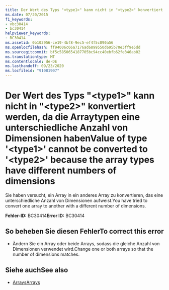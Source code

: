```yaml
---
title: Der Wert des Typs "<type1>" kann nicht in "<type2>" konvertiert werden, da die Arraytypen eine unterschiedliche Anzahl von Dimensionen haben
ms.date: 07/20/2015
f1_keywords:
- vbc30414
- bc30414
helpviewer_keywords:
- BC30414
ms.assetid: 0b103956-ce19-4bf8-9ec5-ef4f5c090a56
ms.openlocfilehash: ff94006c66a7176ad6899550d695b70e3ff9e5dd
ms.sourcegitcommit: bf5c5850654187705bc94cc40ebfb62fe346ab02
ms.translationtype: MT
ms.contentlocale: de-DE
ms.lasthandoff: 09/23/2020
ms.locfileid: "91081907"
---
```

# <a name="value-of-type-type1-cannot-be-converted-to-type2-because-the-array-types-have-different-numbers-of-dimensions"></a><span data-ttu-id="6fd3d-102">Der Wert des Typs "\<type1>" kann nicht in "\<type2>" konvertiert werden, da die Arraytypen eine unterschiedliche Anzahl von Dimensionen haben</span><span class="sxs-lookup"><span data-stu-id="6fd3d-102">Value of type '\<type1>' cannot be converted to '\<type2>' because the array types have different numbers of dimensions</span></span>

<span data-ttu-id="6fd3d-103">Sie haben versucht, ein Array in ein anderes Array zu konvertieren, das eine unterschiedliche Anzahl von Dimensionen aufweist.</span><span class="sxs-lookup"><span data-stu-id="6fd3d-103">You have tried to convert one array to another with a different number of dimensions.</span></span>  
  
 <span data-ttu-id="6fd3d-104">**Fehler-ID:** BC30414</span><span class="sxs-lookup"><span data-stu-id="6fd3d-104">**Error ID:** BC30414</span></span>  
  
## <a name="to-correct-this-error"></a><span data-ttu-id="6fd3d-105">So beheben Sie diesen Fehler</span><span class="sxs-lookup"><span data-stu-id="6fd3d-105">To correct this error</span></span>  
  
- <span data-ttu-id="6fd3d-106">Ändern Sie ein Array oder beide Arrays, sodass die gleiche Anzahl von Dimensionen verwendet wird.</span><span class="sxs-lookup"><span data-stu-id="6fd3d-106">Change one or both arrays so that the number of dimensions matches.</span></span>  
  
## <a name="see-also"></a><span data-ttu-id="6fd3d-107">Siehe auch</span><span class="sxs-lookup"><span data-stu-id="6fd3d-107">See also</span></span>

- [<span data-ttu-id="6fd3d-108">Arrays</span><span class="sxs-lookup"><span data-stu-id="6fd3d-108">Arrays</span></span>](../programming-guide/language-features/arrays/index.md)
